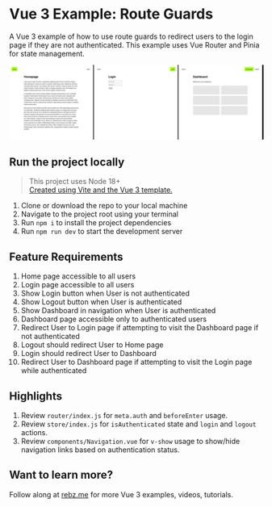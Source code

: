 # Vue 3 Example: Route Guards

A Vue 3 example of how to use route guards to redirect users to the login page if they are not authenticated. This example uses Vue Router and Pinia for state management.

![alt text](./banner.png)

## Run the project locally

> This project uses Node 18+ <br />
> [Created using Vite and the Vue 3 template.](https://vitejs.dev/guide/#scaffolding-your-first-vite-project)


1. Clone or download the repo to your local machine
1. Navigate to the project root using your terminal
1. Run `npm i` to install the project dependencies
1. Run `npm run dev` to start the development server

## Feature Requirements

1. Home page accessible to all users
1. Login page accessible to all users
1. Show Login button when User is not authenticated
1. Show Logout button when User is authenticated
1. Show Dashboard in navigation when User is authenticated
1. Dashboard page accessible only to authenticated users
1. Redirect User to Login page if attempting to visit the Dashboard page if not authenticated
1. Logout should redirect User to Home page
1. Login should redirect User to Dashboard
1. Redirect User to Dashboard page if attempting to visit the Login page while authenticated

## Highlights

1. Review `router/index.js` for `meta.auth` and `beforeEnter` usage.
1. Review `store/index.js` for `isAuthenticated` state and `login` and `logout` actions.
1. Review `components/Navigation.vue` for `v-show` usage to show/hide navigation links based on authentication status.

## Want to learn more?

Follow along at [rebz.me](https://rebz.me) for more Vue 3 examples, videos, tutorials.